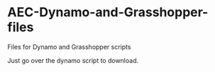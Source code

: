 # AEC-Dynamo-and-Grasshopper-files
Files for Dynamo and Grasshopper scripts

Just go over the dynamo script to download.
